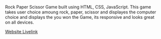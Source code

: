 Rock Paper Scissor Game built using HTML, CSS, JavaScript. This game takes user choice amoung rock, paper, scissor and displayes the computer choice and displays the you won the Game, its responsive and looks great on all devices. 

<a href="https://subramanya-talli.github.io/Rock-Paper-Scissor-Game/">Website Livelink</a>
